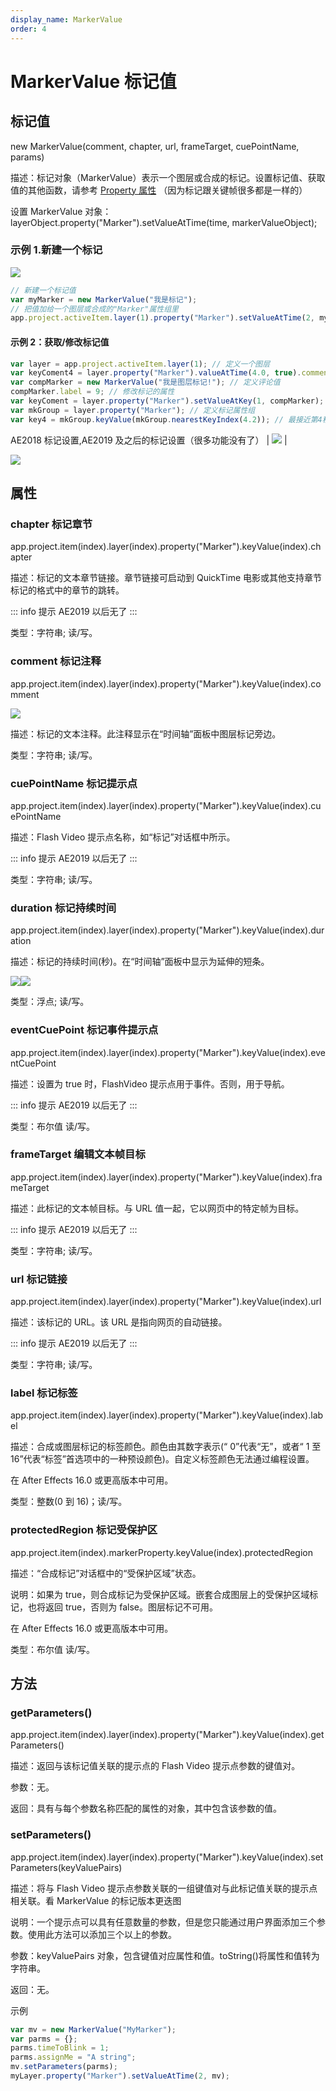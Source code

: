 ```yaml
---
display_name: MarkerValue
order: 4
---
```


# MarkerValue 标记值

## 标记值

new MarkerValue(comment, chapter, url, frameTarget, cuePointName, params)

描述：标记对象（MarkerValue）表示一个图层或合成的标记。设置标记值、获取值的其他函数，请参考 [Property
属性](https://www.yuelili.com/docs/ae-script/property-property/#62-toc-title)
（因为标记跟关键帧很多都是一样的）

设置 MarkerValue 对象：layerObject.property("Marker").setValueAtTime(time,
markerValueObject);

### 示例 1.新建一个标记

![](https://cdn.yuelili.com/20211012172953.png)

```javascript
// 新建一个标记值
var myMarker = new MarkerValue("我是标记");
// 把值加给一个图层或合成的"Marker"属性组里
app.project.activeItem.layer(1).property("Marker").setValueAtTime(2, myMarker);
```

#### 示例 2：获取/修改标记值

```javascript
var layer = app.project.activeItem.layer(1); // 定义一个图层
var keyComent4 = layer.property("Marker").valueAtTime(4.0, true).comment; // "获取"第4秒标记的评论
var compMarker = new MarkerValue("我是图层标记!"); // 定义评论值
compMarker.label = 9; // 修改标记的属性
var keyComent = layer.property("Marker").setValueAtKey(1, compMarker); // "修改"图层第1个标记的评论
var mkGroup = layer.property("Marker"); // 定义标记属性组
var key4 = mkGroup.keyValue(mkGroup.nearestKeyIndex(4.2)); // 最接近第4秒的标记
```

AE2018 标记设置,AE2019 及之后的标记设置（很多功能没有了）
| ![](https://mir.yuelili.com/2021/07/0b35a735cb997a6be046c7fdd0c7afda.png) |

![](https://cdn.yuelili.com/20211012172447.png)

## 属性

### chapter 标记章节

app.project.item(index).layer(index).property("Marker").keyValue(index).chapter

描述：标记的文本章节链接。章节链接可启动到 QuickTime 电影或其他支持章节标记的格式中的章节的跳转。

::: info 提示
AE2019 以后无了
:::

类型：字符串; 读/写。

### comment 标记注释

app.project.item(index).layer(index).property("Marker").keyValue(index).comment

![](https://mir.yuelili.com/2021/07/e0cf48ac32bf73ec5c21fa299c628a00.png)

描述：标记的文本注释。此注释显示在“时间轴”面板中图层标记旁边。

类型：字符串; 读/写。

### cuePointName 标记提示点

app.project.item(index).layer(index).property("Marker").keyValue(index).cuePointName

描述：Flash Video 提示点名称，如“标记”对话框中所示。

::: info 提示
AE2019 以后无了
:::

类型：字符串; 读/写。

### duration 标记持续时间

app.project.item(index).layer(index).property("Marker").keyValue(index).duration

描述：标记的持续时间(秒)。在“时间轴”面板中显示为延伸的短条。

![](https://mir.yuelili.com/2021/07/ecdbe12134b54e7cd42f303303d6a5da.png)![](https://mir.yuelili.com/2021/07/704398044a329bcb6c81eb44e3cc63f9.png)

类型：浮点; 读/写。

### eventCuePoint 标记事件提示点

app.project.item(index).layer(index).property("Marker").keyValue(index).eventCuePoint

描述：设置为 true 时，FlashVideo 提示点用于事件。否则，用于导航。

::: info 提示
AE2019 以后无了
:::

类型：布尔值 读/写。

### frameTarget 编辑文本帧目标

app.project.item(index).layer(index).property("Marker").keyValue(index).frameTarget

描述：此标记的文本帧目标。与 URL 值一起，它以网页中的特定帧为目标。

::: info 提示
AE2019 以后无了
:::

类型：字符串; 读/写。

### url 标记链接

app.project.item(index).layer(index).property("Marker").keyValue(index).url

描述：该标记的 URL。该 URL 是指向网页的自动链接。

::: info 提示
AE2019 以后无了
:::

类型：字符串; 读/写。

### label 标记标签

app.project.item(index).layer(index).property("Marker").keyValue(index).label

描述：合成或图层标记的标签颜色。颜色由其数字表示(“ 0”代表“无”，或者“
1 至 16”代表“标签”首选项中的一种预设颜色)。自定义标签颜色无法通过编程设置。

在 After Effects 16.0 或更高版本中可用。

类型：整数(0 到 16)；读/写。

### protectedRegion 标记受保护区

app.project.item(index).markerProperty.keyValue(index).protectedRegion

描述：“合成标记”对话框中的“受保护区域”状态。

说明：如果为 true，则合成标记为受保护区域。嵌套合成图层上的受保护区域标记，也将返回 true，否则为 false。图层标记不可用。

在 After Effects 16.0 或更高版本中可用。

类型：布尔值 读/写。

## 方法

### getParameters()

app.project.item(index).layer(index).property("Marker").keyValue(index).getParameters()

描述：返回与该标记值关联的提示点的 Flash Video 提示点参数的键值对。

参数：无。

返回：具有与每个参数名称匹配的属性的对象，其中包含该参数的值。

### setParameters()

app.project.item(index).layer(index).property("Marker").keyValue(index).setParameters(keyValuePairs)

描述：将与 Flash Video 提示点参数关联的一组键值对与此标记值关联的提示点相关联。看 MarkerValue 的标记版本更迭图

说明：一个提示点可以具有任意数量的参数，但是您只能通过用户界面添加三个参数。使用此方法可以添加三个以上的参数。

参数：keyValuePairs 对象，包含键值对应属性和值。toString()将属性和值转为字符串。

返回：无。

示例

```javascript
var mv = new MarkerValue("MyMarker");
var parms = {};
parms.timeToBlink = 1;
parms.assignMe = "A string";
mv.setParameters(parms);
myLayer.property("Marker").setValueAtTime(2, mv);
```
